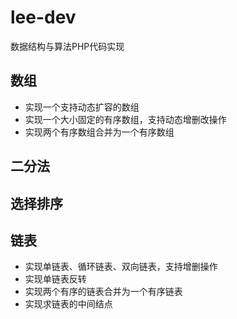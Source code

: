 # lee-dev
数据结构与算法PHP代码实现

## 数组
* 实现一个支持动态扩容的数组
* 实现一个大小固定的有序数组，支持动态增删改操作
* 实现两个有序数组合并为一个有序数组

## 二分法

## 选择排序

## 链表
 * 实现单链表、循环链表、双向链表，支持增删操作
 * 实现单链表反转
 * 实现两个有序的链表合并为一个有序链表
 * 实现求链表的中间结点